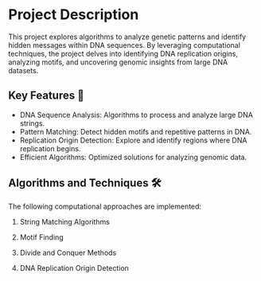# Project Description
This project explores algorithms to analyze genetic patterns and identify hidden messages within DNA sequences. By leveraging computational techniques, the project delves into identifying DNA replication origins, analyzing motifs, and uncovering genomic insights from large DNA datasets.

## Key Features 🚀
- DNA Sequence Analysis: Algorithms to process and analyze large DNA strings.
- Pattern Matching: Detect hidden motifs and repetitive patterns in DNA.
- Replication Origin Detection: Explore and identify regions where DNA replication begins.
- Efficient Algorithms: Optimized solutions for analyzing genomic data.

## Algorithms and Techniques 🛠️
The following computational approaches are implemented:

1. String Matching Algorithms

2. Motif Finding

3. Divide and Conquer Methods

4. DNA Replication Origin Detection


